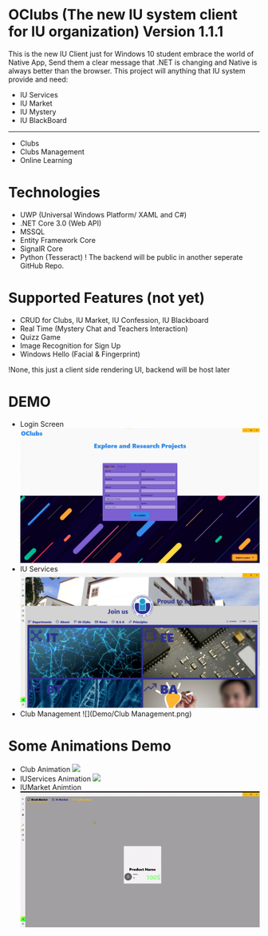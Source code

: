 # OClubs (The new IU system client for IU organization) Version 1.1.1
This is the new IU Client just for Windows 10 student embrace the world of Native App, Send them
a clear message that .NET is changing and Native is always better than the browser. This project will
anything that IU system provide and need:
* IU Services 
* IU Market
* IU Mystery
* IU BlackBoard
---------------
* Clubs 
* Clubs Management
* Online Learning

# Technologies

* UWP (Universal Windows Platform/ XAML and C#)
* .NET Core 3.0 (Web API)
* MSSQL
* Entity Framework Core
* SignalR Core
* Python (Tesseract)
! The backend will be public in another seperate GitHub Repo.

# Supported Features (not yet)

* CRUD for Clubs, IU Market, IU Confession, IU Blackboard
* Real Time (Mystery Chat and Teachers Interaction)
* Quizz Game
* Image Recognition for Sign Up
* Windows Hello (Facial & Fingerprint)

!None, this just a client side rendering UI, backend will be host later


# DEMO
- Login Screen 
![](Demo/LoginScreen.png)
- IU Services
![](Demo/IUServices.png)
- Club Management
![](Demo/Club Management.png)


# Some Animations Demo
* Club Animation
![](Demo/ClubsAnimation.gif)
* IUServices Animation 
![](Demo/IUServicesAnimation.gif)
* IUMarket Animtion
![](Demo/IUMarketAnimation.gif)

